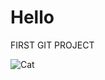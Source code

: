 # Hello

FIRST GIT PROJECT

![Cat](C:\Users\TA-21V-395\Documents\GitHub\TA21V-lihtsamad-rakendused\Cat.jpg)